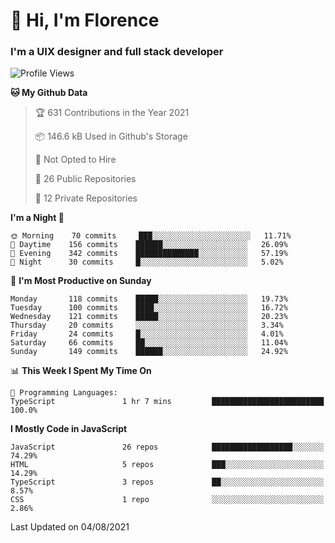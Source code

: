 <h1>👋 Hi, I'm Florence</h1>
<h3>I'm a UIX designer and full stack developer</h3>


<!--START_SECTION:waka-->
![Profile Views](http://img.shields.io/badge/Profile%20Views-3-blue)

**🐱 My Github Data** 

> 🏆 631 Contributions in the Year 2021
 > 
> 📦 146.6 kB Used in Github's Storage 
 > 
> 🚫 Not Opted to Hire
 > 
> 📜 26 Public Repositories 
 > 
> 🔑 12 Private Repositories  
 > 
**I'm a Night 🦉** 

```text
🌞 Morning    70 commits     ███░░░░░░░░░░░░░░░░░░░░░░   11.71% 
🌆 Daytime    156 commits    ██████░░░░░░░░░░░░░░░░░░░   26.09% 
🌃 Evening    342 commits    ██████████████░░░░░░░░░░░   57.19% 
🌙 Night      30 commits     █░░░░░░░░░░░░░░░░░░░░░░░░   5.02%

```
📅 **I'm Most Productive on Sunday** 

```text
Monday       118 commits    █████░░░░░░░░░░░░░░░░░░░░   19.73% 
Tuesday      100 commits    ████░░░░░░░░░░░░░░░░░░░░░   16.72% 
Wednesday    121 commits    █████░░░░░░░░░░░░░░░░░░░░   20.23% 
Thursday     20 commits     ░░░░░░░░░░░░░░░░░░░░░░░░░   3.34% 
Friday       24 commits     █░░░░░░░░░░░░░░░░░░░░░░░░   4.01% 
Saturday     66 commits     ██░░░░░░░░░░░░░░░░░░░░░░░   11.04% 
Sunday       149 commits    ██████░░░░░░░░░░░░░░░░░░░   24.92%

```


📊 **This Week I Spent My Time On** 

```text
💬 Programming Languages: 
TypeScript               1 hr 7 mins         █████████████████████████   100.0%

```

**I Mostly Code in JavaScript** 

```text
JavaScript               26 repos            ██████████████████░░░░░░░   74.29% 
HTML                     5 repos             ███░░░░░░░░░░░░░░░░░░░░░░   14.29% 
TypeScript               3 repos             ██░░░░░░░░░░░░░░░░░░░░░░░   8.57% 
CSS                      1 repo              ░░░░░░░░░░░░░░░░░░░░░░░░░   2.86%

```



 Last Updated on 04/08/2021
<!--END_SECTION:waka-->
